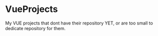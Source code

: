# VueProjects
 
My VUE projects that dont have their repository YET, or are too small to dedicate repository for them.
